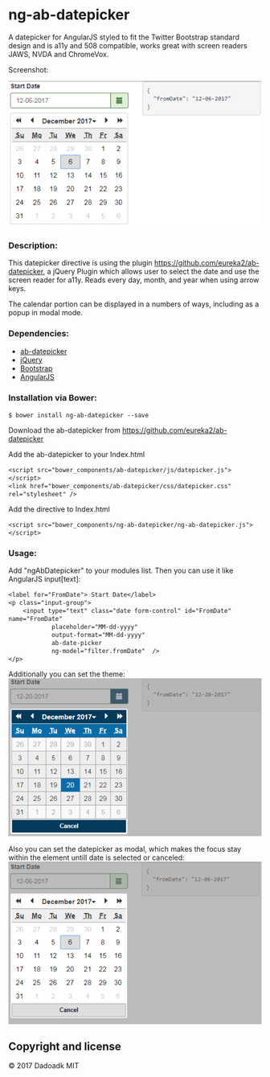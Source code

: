 ng-ab-datepicker
==========================

A datepicker for AngularJS styled to fit the Twitter Bootstrap standard design and is a11y and 508 compatible, works great with screen readers JAWS, NVDA and ChromeVox.

Screenshot:

![Screenshot](/abdatepicker1.png?raw=true "Screenshot")


### Description:
This datepicker directive is using the plugin https://github.com/eureka2/ab-datepicker, a jQuery Plugin which allows user to select the date and use the screen reader for a11y. Reads every day, month, and year when using arrow keys.  

The calendar portion can be displayed in a numbers of ways, including as a popup in modal mode.

### Dependencies:
* [ab-datepicker](https://github.com/eureka2/ab-datepicker)
* [jQuery](https://jquery.com/)
* [Bootstrap](http://getbootstrap.com/)
* [AngularJS](https://angularjs.org/)

### Installation via Bower:

```
$ bower install ng-ab-datepicker --save
```

Download the ab-datepicker from https://github.com/eureka2/ab-datepicker

Add the ab-datepicker to your Index.html
```
<script src="bower_components/ab-datepicker/js/datepicker.js"></script>
<link href="bower_components/ab-datepicker/css/datepicker.css" rel="stylesheet" />
```

Add the directive to Index.html
```
<script src="bower_components/ng-ab-datepicker/ng-ab-datepicker.js"></script>
```

### Usage:

Add "ngAbDatepicker" to your modules list. Then you can use it like AngularJS input[text]:

```
<label for="FromDate"> Start Date</label>                                            
<p class="input-group">
    <input type="text" class="date form-control" id="FromDate" name="FromDate"
            placeholder="MM-dd-yyyy" 
            output-format="MM-dd-yyyy"
            ab-date-picker 
            ng-model="filter.fromDate"  />                                                
</p>
```

Additionally you can set the theme:
![Screenshot](/abdatepicker.png?raw=true "Screenshot")


Also you can set the datepicker as modal, which makes the focus stay within the element untill date is selected or canceled:
![Screenshot](/abdatepicker0.png?raw=true "Screenshot")


## Copyright and license

&copy; 2017 Dadoadk MIT